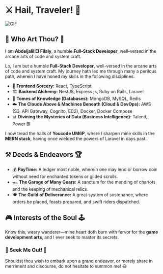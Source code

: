 # ⚔️ Hail, Traveler! 👋

![GIF](https://www.reddit.com/media?url=https%3A%2F%2Fi.redd.it%2Fg4xfobrkmyf41.gif&rdt=35631)

## 🏰 Who Art Thou? 👑

I am **Abdeljalil El Filaly**, a humble **Full-Stack Developer**, well-versed in the arcane arts of code and system craft.

Lo, I am but a humble **Full-Stack Developer**, well-versed in the arcane arts of code and system craft. My journey hath led me through many a perilous path, wherein I have honed my skills in the following disciplines:

- 🔮 **Frontend Sorcery:** React, TypeScript
- 🏗 **Backend Alchemy:** NestJS, Express.js, Ruby on Rails, Laravel
- 📜 **Tomes of Knowledge (Databases):** MongoDB, MySQL, Redis
- ☁️ **The Clouds Above & Machines Beneath (Cloud & DevOps):** AWS (S3, API Gateway, Cognito, EC2), Docker, Docker Compose
- 📊 **Divining the Mysteries of Data (Business Intelligence):** Talend, Power BI

I now tread the halls of **Youcode UM6P**, where I sharpen mine skills in the **MERN stack**, having once wielded the powers of Laravel in days past.

## ⚒️ Deeds & Endeavors 🏆
- 💰 **PayTime:** A ledger most noble, wherein one may lend or borrow coin without need for enchanted tokens or gilded scrolls.
- 🏎 **The Garage of Many Gears:** A sanctum for the mending of chariots and the keeping of mechanical relics.
- 🍽 **The Guild of Deliverance:** A great system of sustenance, where orders be placed, feasts prepared, and swift riders dispatched.

## 🎮 Interests of the Soul 🕹
Know this, weary wanderer—mine heart doth burn with fervor for the **game development arts**, and I ever seek to master its secrets.

### 📯 Seek Me Out! 🚀
Shouldst thou wish to embark upon a grand endeavor, or merely share in merriment and discourse, do not hesitate to summon me! 😃

